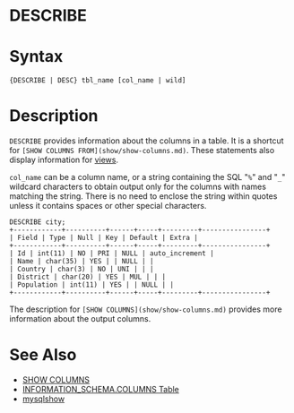 # DESCRIBE

#

# Syntax

```
{DESCRIBE | DESC} tbl_name [col_name | wild]
```

#

# Description

`DESCRIBE` provides information about the columns in a table.
It is a shortcut for `[SHOW COLUMNS FROM](show/show-columns.md)`.
These statements also display information for [views](/kb/en/views/).

`col_name` can be a column name, or a string containing the
SQL "`%`" and "`_`" wildcard characters to
obtain output only for the columns with names matching the string. There is no
need to enclose the string within quotes unless it contains spaces or other
special characters.

```
DESCRIBE city;
+------------+----------+------+-----+---------+----------------+
| Field | Type | Null | Key | Default | Extra |
+------------+----------+------+-----+---------+----------------+
| Id | int(11) | NO | PRI | NULL | auto_increment |
| Name | char(35) | YES | | NULL | |
| Country | char(3) | NO | UNI | | |
| District | char(20) | YES | MUL | | |
| Population | int(11) | YES | | NULL | |
+------------+----------+------+-----+---------+----------------+
```

The description for `[SHOW COLUMNS](show/show-columns.md)` provides
more information about the output columns.

#

# See Also

* [SHOW COLUMNS](show/show-columns.md)
* [INFORMATION_SCHEMA.COLUMNS Table](system-tables/information-schema/information-schema-tables/information-schema-columns-table.md)
* [mysqlshow](../../../../clients-and-utilities/legacy-clients-and-utilities/mysqlshow.md)